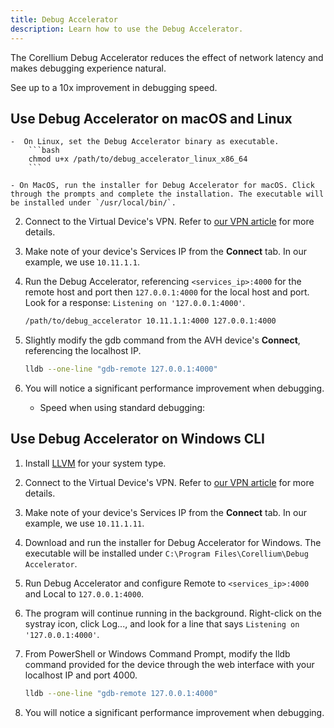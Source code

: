 ```yaml
---
title: Debug Accelerator
description: Learn how to use the Debug Accelerator.
---
```


The Corellium Debug Accelerator reduces the effect of network latency and makes debugging experience natural.

See up to a 10x improvement in debugging speed.

## Use Debug Accelerator on macOS and Linux

    -  On Linux, set the Debug Accelerator binary as executable.
        ```bash
        chmod u+x /path/to/debug_accelerator_linux_x86_64
        ```

    - On MacOS, run the installer for Debug Accelerator for macOS. Click through the prompts and complete the installation. The executable will be installed under `/usr/local/bin/`.

2. Connect to the Virtual Device's VPN. Refer to [our VPN article](/features/connect/vpn) for more details.

3. Make note of your device's Services IP from the **Connect** tab. In our example, we use `10.11.1.1`.

4. Run the Debug Accelerator, referencing `<services_ip>:4000` for the remote host and port then `127.0.0.1:4000` for the local host and port. Look for a response: `Listening on '127.0.0.1:4000'`.

   ```bash
   /path/to/debug_accelerator 10.11.1.1:4000 127.0.0.1:4000
   ```

5. Slightly modify the gdb command from the AVH device's **Connect**, referencing the localhost IP.

   ```bash
   lldb --one-line "gdb-remote 127.0.0.1:4000"
   ```

6. You will notice a significant performance improvement when debugging.
   - Speed when using standard debugging:

## Use Debug Accelerator on Windows CLI

1. Install [LLVM](https://releases.llvm.org/download.html) for your system type.

2. Connect to the Virtual Device's VPN. Refer to [our VPN article](/features/connect/vpn) for more details.

3. Make note of your device's Services IP from the **Connect** tab. In our example, we use `10.11.1.11`.

4. Download and run the installer for Debug Accelerator for Windows. The executable will be installed under `C:\Program Files\Corellium\Debug Accelerator`.

5. Run Debug Accelerator and configure Remote to `<services_ip>:4000` and Local to `127.0.0.1:4000`.

6. The program will continue running in the background. Right-click on the systray icon, click Log..., and look for a line that says `Listening on '127.0.0.1:4000'`.

7. From PowerShell or Windows Command Prompt, modify the lldb command provided for the device through the web interface with your localhost IP and port 4000.

   ```bash
   lldb --one-line "gdb-remote 127.0.0.1:4000"
   ```

8. You will notice a significant performance improvement when debugging.
